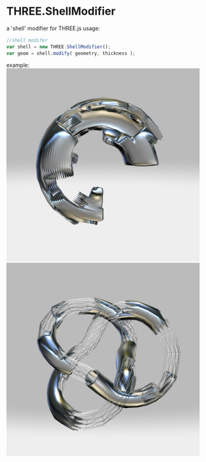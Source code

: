 # THREE.ShellModifier
a 'shell' modifier for THREE.js
usage:
```javascript
//shell modifer
var shell = new THREE.ShellModifier();
var geom = shell.modify( geometry, thickness );
```

example:
![shell modifier](img/screenshot.jpg)
![shell modifier](img/screenshot2.jpg)
